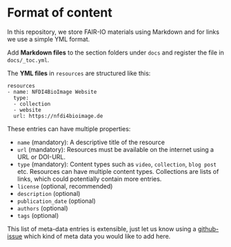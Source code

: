 # Format of content

In this repository, we store FAIR-IO materials using Markdown and for links we use a simple YML format. 

Add **Markdown files** to the section folders under `docs` and register the file in `docs/_toc.yml`.

The **YML files** in `resources` are structured like this:

```
resources
- name: NFDI4BioImage Website
  type:
  - collection
  - website
  url: https://nfdi4bioimage.de 
```

These entries can have multiple properties:

* `name` (mandatory): A descriptive title of the resource
* `url` (mandatory): Resources must be available on the internet using a URL or DOI-URL.
* `type` (mandatory): Content types such as `video`, `collection`, `blog post` etc. Resources can have multiple content types. Collections are lists of links, which could potentially contain more entries.
* `license` (optional, recommended)
* `description` (optional)
* `publication_date` (optional)
* `authors` (optional)
* `tags` (optional)

This list of meta-data entries is extensible, just let us know using a [github-issue](https://github.com/NFDI4BIOIMAGE/FAIR-IO/issues) which kind of meta data you would like to add here.
